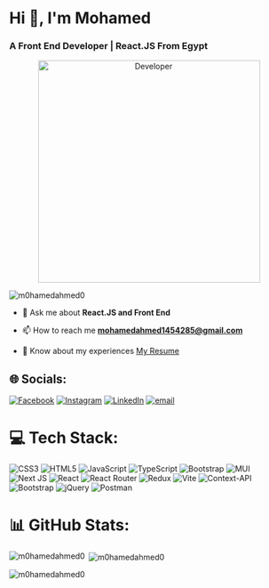 <h1 align="left">Hi 👋, I'm Mohamed</h1>
<h3 align="left">A Front End Developer | React.JS From Egypt</h3>

<div width="100%" align="center">
    <img width="400" src="https://i.postimg.cc/NM7FJXyx/154e4bd970fec6bf661662f24aa82493-sticker.png" alt="Developer">
</div>

<p align="left"> <img src="https://komarev.com/ghpvc/?username=m0hamedahmed0&label=Profile%20views&color=0e75b6&style=flat" alt="m0hamedahmed0" /> </p>

- 💬 Ask me about **React.JS and Front End**

- 📫 How to reach me **mohamedahmed1454285@gmail.com**

- 📄 Know about my experiences [My Resume](https://drive.google.com/file/d/1fnXhapAucpfxCdMRLgNAqKRi--PDoGlv/view?usp=sharing)

## 🌐 Socials:
[![Facebook](https://img.shields.io/badge/Facebook-%231877F2.svg?logo=Facebook&logoColor=white)](https://facebook.com/MohamedAhmed)
[![Instagram](https://img.shields.io/badge/Instagram-%23E4405F.svg?logo=Instagram&logoColor=white)](https://instagram.com/mohamedahmed_261)
[![LinkedIn](https://img.shields.io/badge/LinkedIn-%230077B5.svg?logo=linkedin&logoColor=white)](https://linkedin.com/in/mohamed-ahmed-5aa85a2a5)
[![email](https://img.shields.io/badge/Email-D14836?logo=gmail&logoColor=white)](mailto:mohamedahmed1454285@gmail.com) 

# 💻 Tech Stack:
![CSS3](https://img.shields.io/badge/css3-%231572B6.svg?style=for-the-badge&logo=css3&logoColor=white) ![HTML5](https://img.shields.io/badge/html5-%23E34F26.svg?style=for-the-badge&logo=html5&logoColor=white) ![JavaScript](https://img.shields.io/badge/javascript-%23323330.svg?style=for-the-badge&logo=javascript&logoColor=%23F7DF1E) ![TypeScript](https://img.shields.io/badge/typescript-%23007ACC.svg?style=for-the-badge&logo=typescript&logoColor=white) ![Bootstrap](https://img.shields.io/badge/bootstrap-%238511FA.svg?style=for-the-badge&logo=bootstrap&logoColor=white) ![MUI](https://img.shields.io/badge/MUI-%230081CB.svg?style=for-the-badge&logo=mui&logoColor=white) ![Next JS](https://img.shields.io/badge/Next-black?style=for-the-badge&logo=next.js&logoColor=white) ![React](https://img.shields.io/badge/react-%2320232a.svg?style=for-the-badge&logo=react&logoColor=%2361DAFB) ![React Router](https://img.shields.io/badge/React_Router-CA4245?style=for-the-badge&logo=react-router&logoColor=white) ![Redux](https://img.shields.io/badge/redux-%23593d88.svg?style=for-the-badge&logo=redux&logoColor=white) ![Vite](https://img.shields.io/badge/vite-%23646CFF.svg?style=for-the-badge&logo=vite&logoColor=white) ![Context-API](https://img.shields.io/badge/Context--Api-000000?style=for-the-badge&logo=react) ![Bootstrap](https://img.shields.io/badge/bootstrap-%238511FA.svg?style=for-the-badge&logo=bootstrap&logoColor=white) ![jQuery](https://img.shields.io/badge/jquery-%230769AD.svg?style=for-the-badge&logo=jquery&logoColor=white) ![Postman](https://img.shields.io/badge/Postman-FF6C37?style=for-the-badge&logo=postman&logoColor=white)


# 📊 GitHub Stats:
<p><img align="left" src="https://github-readme-stats.vercel.app/api/top-langs?username=m0hamedahmed0&show_icons=true&locale=en&layout=compact" alt="m0hamedahmed0" /></p>

<p>&nbsp;<img align="center" src="https://github-readme-stats.vercel.app/api?username=m0hamedahmed0&show_icons=true&locale=en" alt="m0hamedahmed0" /></p>

<p><img align="center" src="https://github-readme-streak-stats.herokuapp.com/?user=m0hamedahmed0&" alt="m0hamedahmed0" /></p>














<!-- Proudly created with GPRM ( https://gprm.itsvg.in ) -->
